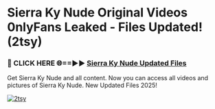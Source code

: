 # Sierra Ky Nude Original Videos 0nlyFans Leaked - Files Updated! (2tsy)

<h3>🔴 CLICK HERE 🌐==►► <a href="https://tinyurl.com/52m3yx9h" rel="nofollow">Sierra Ky Nude Updated Files</a></h3>

Get Sierra Ky Nude and all content. Now you can access all videos and pictures of Sierra Ky Nude. New Updated Files 2025!

[![2tsy](https://i.imgur.com/TnHtlc8.gif)](https://tinyurl.com/52m3yx9h)
